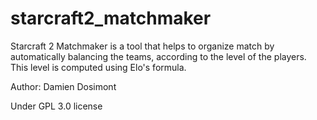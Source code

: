 # starcraft2_matchmaker

Starcraft 2 Matchmaker is a tool that helps to organize match by automatically balancing the teams, according to the level of the players.
This level is computed using Elo's formula.

Author: Damien Dosimont

Under GPL 3.0 license
